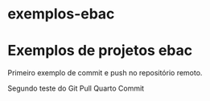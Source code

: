 # exemplos-ebac

# **Exemplos de projetos ebac**

Primeiro exemplo de commit e push no repositório remoto.

 Segundo teste do Git Pull
Quarto Commit
